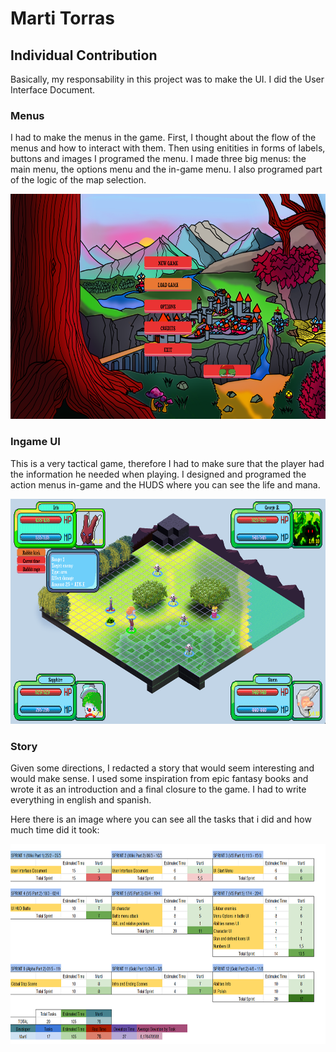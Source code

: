 # Marti Torras

## Individual Contribution

Basically, my responsability in this project was to make the UI. I did the User Interface Document.

### Menus

I had to make the menus in the game. First, I thought about the flow of the menus and how to interact with them. Then using enitities in forms of labels, buttons and images I programed the menu. I made three big menus: the main menu, the options menu and the in-game menu. 
I also programed part of the logic of the map selection.

<img src="https://github.com/cherry-glasses/Clowns-F8/blob/master/Documents/Production%20plan/Hours/main_menu.png?raw=true" height="360" width="720">

### Ingame UI

This is a very tactical game, therefore I had to make sure that the player had the information he needed when playing. I designed and programed the action menus in-game and the HUDS where you can see the life and mana.

<img src="https://github.com/cherry-glasses/Clowns-F8/blob/master/Documents/Production%20plan/Hours/ingame_ui.png?raw=true" height="360" width="720">

### Story

Given some directions, I redacted a story that would seem interesting and would make sense. I used some inspiration from epic fantasy books and wrote it as an introduction and a final closure to the game. I had to write everything in english and spanish.


Here there is an image where you can see all the tasks that i did and how much time did it took:


<img src="https://raw.githubusercontent.com/cherry-glasses/Clowns-F8/master/Documents/Production%20plan/Hours/marti_hours.png" width="720" height="320">
